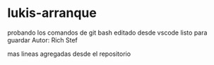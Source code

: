 # lukis-arranque
probando los comandos de git bash
editado desde vscode
listo para guardar
Autor: Rich Stef

mas lineas agregadas desde el repositorio
